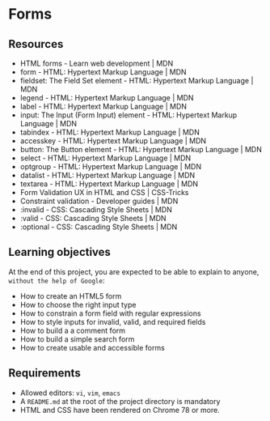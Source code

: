 # Forms

## Resources

- HTML forms - Learn web development | MDN
- form - HTML: Hypertext Markup Language | MDN
- fieldset: The Field Set element - HTML: Hypertext Markup Language | MDN
- legend - HTML: Hypertext Markup Language | MDN
- label - HTML: Hypertext Markup Language | MDN
- input: The Input (Form Input) element - HTML: Hypertext Markup Language | MDN
- tabindex - HTML: Hypertext Markup Language | MDN
- accesskey - HTML: Hypertext Markup Language | MDN
- button: The Button element - HTML: Hypertext Markup Language | MDN
- select - HTML: Hypertext Markup Language | MDN
- optgroup - HTML: Hypertext Markup Language | MDN
- datalist - HTML: Hypertext Markup Language | MDN
- textarea - HTML: Hypertext Markup Language | MDN
- Form Validation UX in HTML and CSS | CSS-Tricks
- Constraint validation - Developer guides | MDN
- :invalid - CSS: Cascading Style Sheets | MDN
- :valid - CSS: Cascading Style Sheets | MDN
- :optional - CSS: Cascading Style Sheets | MDN

## Learning objectives

At the end of this project, you are expected to be able to explain to anyone, `without the help of Google`:

- How to create an HTML5 form
- How to choose the right input type
- How to constrain a form field with regular expressions
- How to style inputs for invalid, valid, and required fields
- How to build a a comment form
- How to build a simple search form
- How to create usable and accessible forms

## Requirements

- Allowed editors: `vi`, `vim`, `emacs`
- A `README.md` at the root of the project directory is mandatory
- HTML and CSS have been rendered on Chrome 78 or more.
